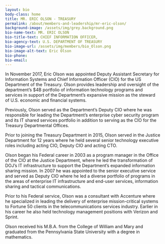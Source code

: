 ```yaml
---
layout: bio
body-class: home
title: MR. ERIC OLSON - TREASURY
permalink: /about/members-and-leadership/mr-eric-olson/
background-image: /assets/img/grey.background.png
bio-name-text: MR. ERIC OLSON
bio-title-text: CHIEF INFORMATION OFFICER,
bio-agency-text: U.S. DEPARTMENT OF TREASURY
bio-image-url: /assets/img/members/bio_Olson.png
bio-image-alt-text: Eric Olson
bio-phone:
bio-email:
---
```

In November 2017, Eric Olson was appointed Deputy Assistant Secretary for Information Systems and Chief Information Officer (CIO) for the US Department of the Treasury.  Olson provides leadership and oversight of the department’s $4B portfolio of information technology programs and services in support of the Department’s expansive mission as the steward of U.S. economic and financial systems.

Previously, Olson served as the Department’s Deputy CIO where he was responsible for leading the Department’s enterprise cyber security program and its IT shared services portfolio in addition to serving as the CIO for the Treasury Departmental Offices.

Prior to joining the Treasury Department in 2015, Olson served in the Justice Department for 12 years where he held several senior technology executive roles including acting CIO, Deputy CIO and acting CTO.

Olson began his Federal career in 2003 as a program manager in the Office of the CIO at the Justice Department, where he led the transformation of DOJ’s IT infrastructure to support the Department’s expanded information sharing mission.  In 2007 he was appointed to the senior executive service and served as Deputy CIO where he led a diverse portfolio of programs in the areas of enterprise IT infrastructure and end-user services, information sharing and tactical communications.

Prior to his Federal service, Olson was a consultant with Accenture where he specialized in leading the delivery of enterprise mission-critical systems to Fortune 50 clients in the telecommunications services industry.  Earlier in his career he also held technology management positions with Verizon and Sprint.

Olson received his M.B.A. from the College of William and Mary and graduated from the Pennsylvania State University with a degree in mathematics.  
